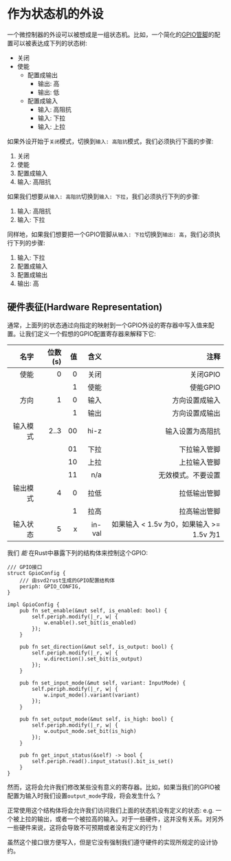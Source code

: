 # 作为状态机的外设

一个微控制器的外设可以被想成是一组状态机。比如，一个简化的[GPIO管脚]的配置可以被表达成下列的状态树:

[GPIO管脚]: https://en.wikipedia.org/wiki/General-purpose_input/output

* 关闭
* 使能
    * 配置成输出
        * 输出: 高
        * 输出: 低
    * 配置成输入
        * 输入: 高阻抗
        * 输入: 下拉
        * 输入: 上拉

如果外设开始于`关闭`模式，切换到`输入: 高阻抗`模式，我们必须执行下面的步骤:

1. 关闭
2. 使能
3. 配置成输入
4. 输入: 高阻抗

如果我们想要从`输入: 高阻抗`切换到`输入: 下拉`，我们必须执行下列的步骤:

1. 输入: 高阻抗
2. 输入: 下拉

同样地，如果我们想要把一个GPIO管脚从`输入: 下拉`切换到`输出: 高`，我们必须执行下列的步骤:
1. 输入: 下拉
2. 配置成输入
3. 配置成输出
4. 输出: 高

## 硬件表征(Hardware Representation)

通常，上面列的状态通过向指定的映射到一个GPIO外设的寄存器中写入值来配置。让我们定义一个假想的GPIO配置寄存器来解释下它:

| 名字          | 位数(s) | 值 | 含义   | 注释 |
| ---:         | ------------: | ----: | ------:   | ----: |
| 使能       | 0             | 0     | 关闭  | 关闭GPIO |
|              |               | 1     | 使能   | 使能GPIO |
| 方向    | 1             | 0     | 输入     | 方向设置成输入 |
|              |               | 1     | 输出    | 方向设置成输出 |
| 输入模式   | 2..3          | 00    | hi-z      | 输入设置为高阻抗 |
|              |               | 01    | 下拉  | 下拉输入管脚 |
|              |               | 10    | 上拉 | 上拉输入管脚 |
|              |               | 11    | n/a       | 无效模式。不要设置 |
| 输出模式  | 4             | 0     | 拉低   | 拉低输出管脚 |
|              |               | 1     | 拉高  | 拉高输出管脚 |
| 输入状态 | 5             | x     | in-val    | 如果输入 < 1.5v 为0，如果输入 >= 1.5v 为1 |

我们 _能_ 在Rust中暴露下列的结构体来控制这个GPIO:

```rust,ignore
/// GPIO接口
struct GpioConfig {
    /// 由svd2rust生成的GPIO配置结构体
    periph: GPIO_CONFIG,
}

impl GpioConfig {
    pub fn set_enable(&mut self, is_enabled: bool) {
        self.periph.modify(|_r, w| {
            w.enable().set_bit(is_enabled)
        });
    }

    pub fn set_direction(&mut self, is_output: bool) {
        self.periph.modify(|_r, w| {
            w.direction().set_bit(is_output)
        });
    }

    pub fn set_input_mode(&mut self, variant: InputMode) {
        self.periph.modify(|_r, w| {
            w.input_mode().variant(variant)
        });
    }

    pub fn set_output_mode(&mut self, is_high: bool) {
        self.periph.modify(|_r, w| {
            w.output_mode.set_bit(is_high)
        });
    }

    pub fn get_input_status(&self) -> bool {
        self.periph.read().input_status().bit_is_set()
    }
}
```

然而，这将会允许我们修改某些没有意义的寄存器。比如，如果当我们的GPIO被配置为输入时我们设置`output_mode`字段，将会发生什么？

正常使用这个结构体将会允许我们访问我们上面的状态机没有定义的状态: e.g. 一个被上拉的输出，或者一个被拉高的输入。对于一些硬件，这并没有关系。对另外一些硬件来说，这将会导致不可预期或者没有定义的行为！

虽然这个接口很方便写入，但是它没有强制我们遵守硬件的实现所规定的设计协约。
